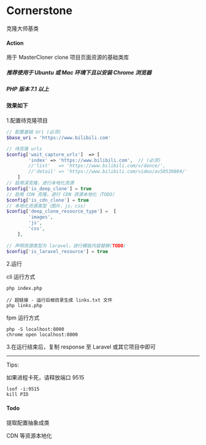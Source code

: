 # Cornerstone

克隆大师基类

#### Action
用于 MasterCloner clone 项目页面资源的基础类库

##### 推荐使用于 Ubuntu 或 Mac 环境下且以安装 Chrome 浏览器

##### PHP 版本 7.1 以上

#### 效果如下


1.配置待克隆项目

```php
// 配置基础 Uri (必须)
$base_uri = 'https://www.bilibili.com'

// 待克隆 urls
$config['wait_capture_urls']  => [
        'index' => 'https://www.bilibili.com',  // (必须)
        //'list'   => 'https://www.bilibili.com/v/dance/',
        //'detail' => 'https://www.bilibili.com/video/av50530804/'
    ]
// 启用深克隆，进行本地化资源
$config['is_deep_clone'] = true 
// 启用 CDN 克隆，进行 CDN 资源本地化（TODO）
$config['is_cdn_clone'] = true
// 本地化资源类型（图片，js，css）
$config['deep_clone_resource_type'] =  [
        'images',
        'js',
        'css',
    ],
    
// 声明资源类型为 laravel，进行模版内容替换(TODO)
$config['is_laravel_resource'] = true
```



2.运行

cli 运行方式
```
php index.php

// 超链接 - 运行后根目录生成 links.txt 文件
php links.php
```

fpm 运行方式
```
php -S localhost:8000
chrome open localhost:8000
```

3.在运行结束后，复制 response 至 Laravel 或其它项目中即可


<hr>
Tips:  

如果进程卡死，请释放端口 9515
```
lsof -i:9515
kill PID
```


#### Todo
提取配置抽象成类

CDN 等资源本地化

